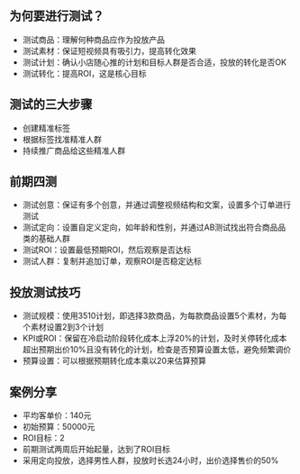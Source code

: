 ## 为何要进行测试？
- 测试商品：理解何种商品应作为投放产品
- 测试素材：保证短视频具有吸引力，提高转化效果
- 测试计划：确认小店随心推的计划和目标人群是否合适，投放的转化是否OK
- 测试转化：提高ROI，这是核心目标

## 测试的三大步骤
- 创建精准标签
- 根据标签找准精准人群
- 持续推广商品给这些精准人群

## 前期四测
- 测试创意：保证有多个创意，并通过调整视频结构和文案，设置多个订单进行测试
- 测试定向：设置自定义定向，如年龄和性别，并通过AB测试找出符合商品品类的基础人群
- 测试ROI：设置最低预期ROI，然后观察是否达标
- 测试人群：复制并追加订单，观察ROI是否稳定达标

## 投放测试技巧
- 测试规模：使用3510计划，即选择3款商品，为每款商品设置5个素材，为每个素材设置2到3个计划
- KPI或ROI：保留在冷启动阶段转化成本上浮20%的计划，及时关停转化成本超出预期出价10%且没有转化的计划，检查是否预算设置太低，避免频繁调价
- 预算设置：可以根据预期转化成本乘以20来估算预算

## 案例分享
- 平均客单价：140元
- 初始预算：50000元
- ROI目标：2
- 前期测试两周后开始起量，达到了ROI目标
- 采用定向投放，选择男性人群，投放时长选24小时，出价选择售价的50%